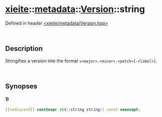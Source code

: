 # [xieite](../../../xieite.md)\:\:[metadata](../../../metadata.md)\:\:[Version](../../Version.md)\:\:string
Defined in header [<xieite/metadata/Version.hpp>](../../../../include/xieite/metadata/Version.hpp)

&nbsp;

## Description
Stringifies a version into the format `v<major>.<minor>.<patch>[-<label>]`.

&nbsp;

## Synopses
#### 1)
```cpp
[[nodiscard]] constexpr std::string string() const noexcept;
```
